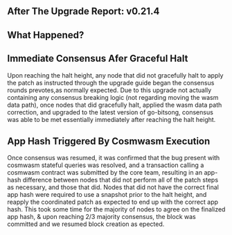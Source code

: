 ## After The Upgrade Report: v0.21.4

## What Happened?

## Immediate Consensus Afer Graceful Halt

Upon reaching the halt height, any node that did not gracefully halt to apply the patch as instructed through the upgrade guide began the consensus rounds prevotes,as normally expected. 
Due to this upgrade not actually containing any consensus breaking logic (not regarding moving the wasm data path), once nodes that did gracefully halt, applied the wasm data path correction, and upgraded to the latest version of go-bitsong,
consensus was able to be met essentially immediately after reaching the halt height. 


## App Hash Triggered By Cosmwasm Execution

Once consensus was resumed, it was confirmed that the bug present with cosmwasm stateful queries was resolved, and a transaction calling a cosmwasm contract was submitted by the core team,
resulting in an app-hash difference between nodes that did not perform all of the patch steps as necessary, and those that did. Nodes that did not have the correct final app hash were required to use a snapshot prior to the halt height, and reapply the coordinated patch as expected to end up with the correct app hash. This took some time for the majority of nodes to agree on the finalized app hash, & upon reaching 2/3 majority consensus, the block was committed and we resumed block creation as epected.